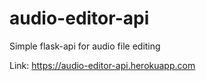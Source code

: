 # audio-editor-api
Simple flask-api for audio file editing

Link: https://audio-editor-api.herokuapp.com

